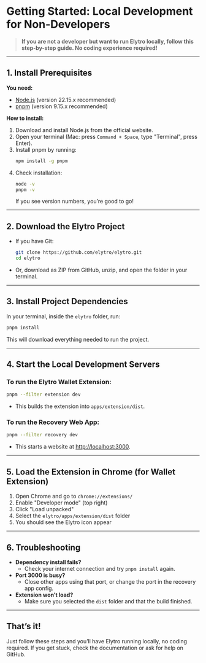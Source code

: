# Getting Started: Local Development for Non-Developers

> **If you are not a developer but want to run Elytro locally, follow this step-by-step guide. No coding experience required!**

---

## 1. Install Prerequisites

**You need:**

- [Node.js](https://nodejs.org/en/download/) (version 22.15.x recommended)
- [pnpm](https://pnpm.io/installation) (version 9.15.x recommended)

**How to install:**

1. Download and install Node.js from the official website.
2. Open your terminal (Mac: press `Command + Space`, type "Terminal", press Enter).
3. Install pnpm by running:
   ```bash
   npm install -g pnpm
   ```
4. Check installation:
   ```bash
   node -v
   pnpm -v
   ```
   If you see version numbers, you’re good to go!

---

## 2. Download the Elytro Project

- If you have Git:
  ```bash
  git clone https://github.com/elytro/elytro.git
  cd elytro
  ```
- Or, download as ZIP from GitHub, unzip, and open the folder in your terminal.

---

## 3. Install Project Dependencies

In your terminal, inside the `elytro` folder, run:

```bash
pnpm install
```

This will download everything needed to run the project.

---

## 4. Start the Local Development Servers

### To run the Elytro Wallet Extension:

```bash
pnpm --filter extension dev
```

- This builds the extension into `apps/extension/dist`.

### To run the Recovery Web App:

```bash
pnpm --filter recovery dev
```

- This starts a website at [http://localhost:3000](http://localhost:3000).

---

## 5. Load the Extension in Chrome (for Wallet Extension)

1. Open Chrome and go to `chrome://extensions/`
2. Enable "Developer mode" (top right)
3. Click "Load unpacked"
4. Select the `elytro/apps/extension/dist` folder
5. You should see the Elytro icon appear

---

## 6. Troubleshooting

- **Dependency install fails?**
  - Check your internet connection and try `pnpm install` again.
- **Port 3000 is busy?**
  - Close other apps using that port, or change the port in the recovery app config.
- **Extension won’t load?**
  - Make sure you selected the `dist` folder and that the build finished.

---

## That’s it!

Just follow these steps and you’ll have Elytro running locally, no coding required. If you get stuck, check the documentation or ask for help on GitHub.
